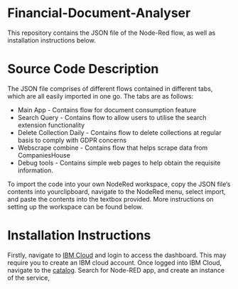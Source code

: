# Financial-Document-Analyser
This repository contains the JSON file of the Node-Red flow, as well as installation instructions below.

# Source Code Description
The JSON file comprises of different flows contained in different tabs, which are all easily imported in one go. 
The tabs are as follows:
- Main App - Contains flow for document consumption feature
- Search Query - Contains flow to allow users to utilise the search extension functionality
- Delete Collection Daily - Contains flow to delete collections at regular basis to comply with GDPR concerns
- Webscrape combine - Contains flow that helps scrape data from CompaniesHouse
- Debug tools - Contains simple web pages to help obtain the requisite information.

To import the code into your own NodeRed workspace, copy the JSON file’s contents into yourclipboard, navigate to the NodeRed menu, select import, and paste the contents into the textbox provided. More instructions on setting up the workspace can be found below.

# Installation Instructions

Firstly, navigate to [IBM Cloud](https://cloud.ibm.com/) and login to access the dashboard. This may require you to create an IBM cloud account. Once logged into IBM Cloud, navigate to the [catalog](https://cloud.ibm.com/catalog). Search for Node-RED app, and create an instance of the service,
